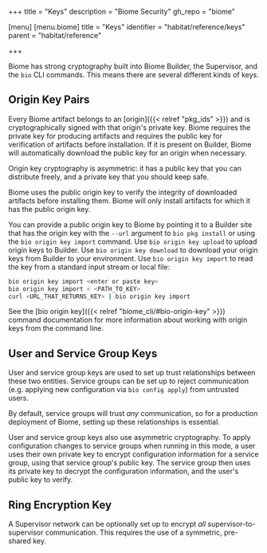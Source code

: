 +++
title = "Keys"
description = "Biome Security"
gh_repo = "biome"

[menu]
  [menu.biome]
    title = "Keys"
    identifier = "habitat/reference/keys"
    parent = "habitat/reference"

+++

Biome has strong cryptography built into Biome Builder, the Supervisor, and the `bio` CLI commands. This means there are several different kinds of keys.

## Origin Key Pairs

Every Biome artifact belongs to an [origin]({{< relref "pkg_ids" >}}) and is cryptographically signed with that origin's private key. Biome requires the private key for producing artifacts and requires the public key for verification of artifacts before installation. If it is present on Builder, Biome will automatically download the public key for an origin when necessary.

Origin key cryptography is asymmetric: it has a public key that you can distribute freely, and a private key that you should keep safe.

Biome uses the public origin key to verify the integrity of downloaded artifacts before installing them.
Biome will only install artifacts for which it has the public origin key.

You can provide a public origin key to Biome by pointing it to a Builder site that has the origin key with the `--url` argument to `bio pkg install` or using the `bio origin key import` command.
Use `bio origin key upload` to upload origin keys to Builder.
Use `bio origin key download` to download your origin keys from Builder to your environment.
Use `bio origin key import` to read the key from a standard input stream or local file:

```bash
bio origin key import <enter or paste key>
bio origin key import < <PATH_TO_KEY>
curl <URL_THAT_RETURNS_KEY> | bio origin key import
```

See the [bio origin key]({{< relref "biome_cli/#bio-origin-key" >}}) command documentation for more information about working with origin keys from the command line.

## User and Service Group Keys

User and service group keys are used to set up trust relationships between these two entities. Service groups can be set up to reject communication (e.g. applying new configuration via `bio config apply`) from untrusted users.

By default, service groups will trust *any* communication, so for a production deployment of Biome, setting up these relationships is essential.

User and service group keys also use asymmetric cryptography. To apply configuration changes to service groups when running in this mode, a user uses their own private key to encrypt configuration information for a service group, using that service group's public key. The service group then uses its private key to decrypt the configuration information, and the user's public key to verify.

## Ring Encryption Key

A Supervisor network can be optionally set up to encrypt *all* supervisor-to-supervisor communication.
This requires the use of a symmetric, pre-shared key.
